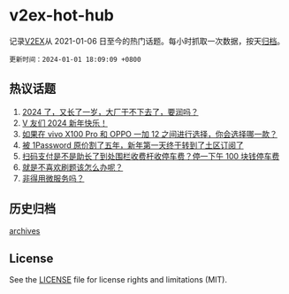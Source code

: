 # v2ex-hot-hub

 记录[V2EX](https://www.v2ex.com/)从 2021-01-06 日至今的热门话题。每小时抓取一次数据，按天[归档](archives)。

`更新时间：2024-01-01 18:09:09 +0800`

## 热议话题

1. [2024 了，又长了一岁，大厂干不下去了，要润吗？](https://www.v2ex.com/t/1004896)
1. [V 友们 2024 新年快乐！](https://www.v2ex.com/t/1004877)
1. [如果在 vivo X100 Pro 和 OPPO 一加 12 之间进行选择，你会选择哪一款？](https://www.v2ex.com/t/1004916)
1. [被 1Password 原价割了五年，新年第一天终于转到了土区订阅了](https://www.v2ex.com/t/1004913)
1. [扫码支付是不是助长了到处围栏收费杆收停车费？停一下午 100 块钱停车费](https://www.v2ex.com/t/1004855)
1. [就是不喜欢刷题该怎么办呢？](https://www.v2ex.com/t/1004842)
1. [非得用微服务吗？](https://www.v2ex.com/t/1004852)

## 历史归档

[archives](archives)

## License

See the [LICENSE](LICENSE) file for license rights and limitations (MIT).
